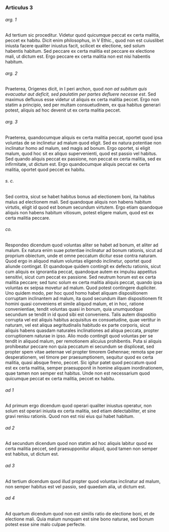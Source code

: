 ### Articulus 3

###### arg. 1
Ad tertium sic proceditur. Videtur quod quicumque peccat ex certa malitia, peccet ex habitu. Dicit enim philosophus, in V Ethic., quod non est cuiuslibet iniusta facere qualiter iniustus facit, scilicet ex electione, sed solum habentis habitum. Sed peccare ex certa malitia est peccare ex electione mali, ut dictum est. Ergo peccare ex certa malitia non est nisi habentis habitum.

###### arg. 2
Praeterea, Origenes dicit, in I peri archon, quod *non ad subitum quis evacuatur aut deficit, sed paulatim per partes defluere necesse est*. Sed maximus defluxus esse videtur ut aliquis ex certa malitia peccet. Ergo non statim a principio, sed per multam consuetudinem, ex qua habitus generari potest, aliquis ad hoc devenit ut ex certa malitia peccet.

###### arg. 3
Praeterea, quandocumque aliquis ex certa malitia peccat, oportet quod ipsa voluntas de se inclinetur ad malum quod eligit. Sed ex natura potentiae non inclinatur homo ad malum, sed magis ad bonum. Ergo oportet, si eligit malum, quod hoc sit ex aliquo supervenienti, quod est passio vel habitus. Sed quando aliquis peccat ex passione, non peccat ex certa malitia, sed ex infirmitate, ut dictum est. Ergo quandocumque aliquis peccat ex certa malitia, oportet quod peccet ex habitu.

###### s. c.
Sed contra, sicut se habet habitus bonus ad electionem boni, ita habitus malus ad electionem mali. Sed quandoque aliquis non habens habitum virtutis, eligit id quod est bonum secundum virtutem. Ergo etiam quandoque aliquis non habens habitum vitiosum, potest eligere malum, quod est ex certa malitia peccare.

###### co.
Respondeo dicendum quod voluntas aliter se habet ad bonum, et aliter ad malum. Ex natura enim suae potentiae inclinatur ad bonum rationis, sicut ad proprium obiectum, unde et omne peccatum dicitur esse contra naturam. Quod ergo in aliquod malum voluntas eligendo inclinetur, oportet quod aliunde contingat. Et quandoque quidem contingit ex defectu rationis, sicut cum aliquis ex ignorantia peccat, quandoque autem ex impulsu appetitus sensitivi, sicut cum peccat ex passione. Sed neutrum horum est ex certa malitia peccare; sed tunc solum ex certa malitia aliquis peccat, quando ipsa voluntas ex seipsa movetur ad malum. Quod potest contingere dupliciter. Uno quidem modo, per hoc quod homo habet aliquam dispositionem corruptam inclinantem ad malum, ita quod secundum illam dispositionem fit homini quasi conveniens et simile aliquod malum, et in hoc, ratione convenientiae, tendit voluntas quasi in bonum, quia unumquodque secundum se tendit in id quod sibi est conveniens. Talis autem dispositio corrupta vel est aliquis habitus acquisitus ex consuetudine, quae vertitur in naturam, vel est aliqua aegritudinalis habitudo ex parte corporis, sicut aliquis habens quasdam naturales inclinationes ad aliqua peccata, propter corruptionem naturae in ipso. Alio modo contingit quod voluntas per se tendit in aliquod malum, per remotionem alicuius prohibentis. Puta si aliquis prohibeatur peccare non quia peccatum ei secundum se displiceat, sed propter spem vitae aeternae vel propter timorem Gehennae; remota spe per desperationem, vel timore per praesumptionem, sequitur quod ex certa malitia, quasi absque freno, peccet. Sic igitur patet quod peccatum quod est ex certa malitia, semper praesupponit in homine aliquam inordinationem, quae tamen non semper est habitus. Unde non est necessarium quod quicumque peccat ex certa malitia, peccet ex habitu.

###### ad 1
Ad primum ergo dicendum quod operari qualiter iniustus operatur, non solum est operari iniusta ex certa malitia, sed etiam delectabiliter, et sine gravi renisu rationis. Quod non est nisi eius qui habet habitum.

###### ad 2
Ad secundum dicendum quod non statim ad hoc aliquis labitur quod ex certa malitia peccet, sed praesupponitur aliquid, quod tamen non semper est habitus, ut dictum est.

###### ad 3
Ad tertium dicendum quod illud propter quod voluntas inclinatur ad malum, non semper habitus est vel passio, sed quaedam alia, ut dictum est.

###### ad 4
Ad quartum dicendum quod non est similis ratio de electione boni, et de electione mali. Quia malum nunquam est sine bono naturae, sed bonum potest esse sine malo culpae perfecte.

